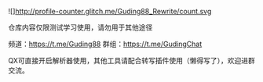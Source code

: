 ![]http://profile-counter.glitch.me/Guding88_Rewrite/count.svg

仓库内容仅限测试学习使用，请勿用于其他途径

频道：https://t.me/Guding88 
群组：https://t.me/GudingChat 

QX可直接开启解析器使用，其他工具请配合转写插件使用（懒得写了），欢迎进群交流。
